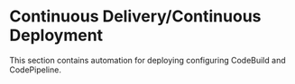 # Continuous Delivery/Continuous Deployment

This section contains automation for deploying configuring CodeBuild and CodePipeline.
